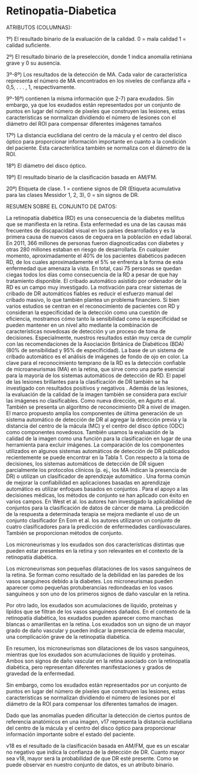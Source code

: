 # Retinopatia-Diabetica

ATRIBUTOS (COLUMNAS):

  1º) El resultado binario de la evaluación de la calidad. 0 = mala calidad 1 = calidad suficiente.
	
  2º) El resultado binario de la preselección, donde 1 indica anomalía retiniana grave y 0 su ausencia.
	
  3º-8º) Los resultados de la detección de MA. Cada valor de característica representa el número de MA encontrados en los niveles de confianza alfa = 0,5, . . . , 1, respectivamente.
	
  9º-16º) contienen la misma información que 2-7) para exudados. Sin embargo,
ya que los exudados están representados por un conjunto de puntos en lugar del número de
píxeles que construyen las lesiones, estas características se normalizan dividiendo el
número de lesiones con el diámetro del ROI para compensar diferentes imágenes
tamaños

  17º) La distancia euclidiana del centro de
la mácula y el centro del disco óptico para proporcionar información importante
en cuanto a la condición del paciente. Esta característica
también se normaliza con el diámetro de la ROI.

  18º) El diámetro del disco óptico.
	
  19º) El resultado binario de la clasificación basada en AM/FM.
	
  20º) Etiqueta de clase. 1 = contiene signos de DR (Etiqueta acumulativa para las clases Messidor 1, 2, 3), 0 = sin signos de DR.


RESUMEN SOBRE EL CONJUNTO DE DATOS:

La retinopatía diabética (RD) es una consecuencia de la diabetes mellitus que se manifiesta en la retina. Esta enfermedad es una de las causas más frecuentes de discapacidad visual en los países desarrollados y es la primera causa de nuevos casos de ceguera en la población en edad laboral. En 2011, 366 millones de personas fueron diagnosticadas con diabetes y otras 280 millones estaban en riesgo de desarrollarla. En cualquier momento, aproximadamente el 40% de los pacientes diabéticos padecen RD, de los cuales aproximadamente el 5% se enfrenta a la forma de esta enfermedad que amenaza la vista. En total, casi 75 personas se quedan ciegas todos los días como consecuencia de la RD a pesar de que hay tratamiento disponible.
El cribado automático asistido por ordenador de la RD es un campo muy investigado. La motivación para crear sistemas de cribado de DR automáticos fiables es reducir el esfuerzo manual del cribado masivo, lo que también plantea un problema financiero. Si bien varios estudios se centran en el reconocimiento de pacientes con RD y consideran la especificidad de la detección como una cuestión de eficiencia, mostramos cómo tanto la sensibilidad como la especificidad se pueden mantener en un nivel alto mediante la combinación de características novedosas de detección y un proceso de toma de decisiones. Especialmente, nuestros resultados están muy cerca de cumplir con las recomendaciones de la Asociación Británica de Diabéticos (BDA) (80% de sensibilidad y 95% de especificidad).
La base de un sistema de cribado automático es el análisis de imágenes de fondo de ojo en color. La clave para el reconocimiento temprano de la RD es la detección confiable de microaneurismas (MA) en la retina, que sirve como una parte esencial para la mayoría de los sistemas automáticos de detección de RD. El papel de las lesiones brillantes para la clasificación de DR también se ha investigado con resultados positivos  y negativos . Además de las lesiones, la evaluación de la calidad de la imagen  también se considera para excluir las imágenes no clasificables. Como nueva dirección, en Agurto et al.  También se presenta un algoritmo de reconocimiento DR a nivel de imagen.
El marco propuesto amplía los componentes de última generación de un sistema automático de detección de DR al agregar la detección previa  y la distancia del centro de la mácula (MC) y el centro del disco óptico (ODC) como componentes novedosos. También usamos la evaluación de la calidad de la imagen como una función para la clasificación en lugar de una herramienta para excluir imágenes. La comparación de los componentes utilizados en algunos sistemas automáticos de detección de DR publicados recientemente se puede encontrar en la Tabla 1.
Con respecto a la toma de decisiones, los sistemas automáticos de detección de DR siguen parcialmente los protocolos clínicos (p. ej., los MA indican la presencia de DR)  o utilizan un clasificador de aprendizaje automático . Una forma común de mejorar la confiabilidad en aplicaciones basadas en aprendizaje automático es utilizar enfoques basados en conjuntos . Para el apoyo a las decisiones médicas, los métodos de conjunto se han aplicado con éxito en varios campos. En West et al. los autores han investigado la aplicabilidad de conjuntos para la clasificación de datos de cáncer de mama. La predicción de la respuesta a determinada terapia se mejora mediante el uso de un conjunto clasificador  En Eom et al. los autores utilizaron un conjunto de cuatro clasificadores para la predicción de enfermedades cardiovasculares. También se proporcionan métodos de conjunto.


Los microneurismas y los exudados son dos características distintas que pueden estar presentes en la retina y son relevantes en el contexto de la retinopatía diabética.

Los microneurismas son pequeñas dilataciones de los vasos sanguíneos de la retina. Se forman como resultado de la debilidad en las paredes de los vasos sanguíneos debido a la diabetes. Los microneurismas pueden aparecer como pequeñas protuberancias redondeadas en los vasos sanguíneos y son uno de los primeros signos de daño vascular en la retina.

Por otro lado, los exudados son acumulaciones de líquido, proteínas y lípidos que se filtran de los vasos sanguíneos dañados. En el contexto de la retinopatía diabética, los exudados pueden aparecer como manchas blancas o amarillentas en la retina. Los exudados son un signo de un mayor grado de daño vascular y pueden indicar la presencia de edema macular, una complicación grave de la retinopatía diabética.

En resumen, los microneurismas son dilataciones de los vasos sanguíneos, mientras que los exudados son acumulaciones de líquido y proteínas. Ambos son signos de daño vascular en la retina asociado con la retinopatía diabética, pero representan diferentes manifestaciones y grados de gravedad de la enfermedad.

Sin embargo, como los exudados están representados por un conjunto de puntos en lugar del número de píxeles que construyen las lesiones, estas características se normalizan dividiendo el número de lesiones por el diámetro de la ROI para compensar los diferentes tamaños de imagen.

Dado que las anomalías pueden dificultar la detección de ciertos puntos de referencia anatómicos en una imagen, v17 representa la distancia euclidiana del centro de la mácula y el centro del disco óptico para proporcionar información importante sobre el estado del paciente.

v18 es el resultado de la clasificación basada en AM/FM, que es un escalar no negativo que indica la confianza de la detección de DR. Cuanto mayor sea v18, mayor será la probabilidad de que DR esté presente. Como se puede observar en nuestro conjunto de datos, es un atributo binario.
